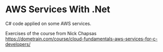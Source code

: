 # AWS Services With .Net
C# code applied on some AWS services.

Exercises of the course from Nick Chapsas https://dometrain.com/course/cloud-fundamentals-aws-services-for-c-developers/
